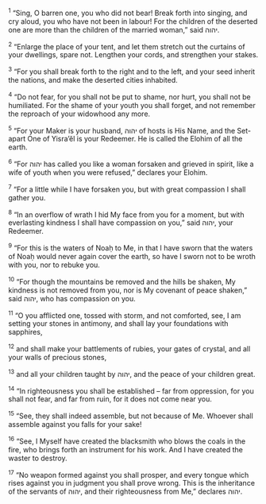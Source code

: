 <sup>1</sup> “Sing, O barren one, you who did not bear! Break forth into singing, and cry aloud, you who have not been in labour! For the children of the deserted one are more than the children of the married woman,” said יהוה.

<sup>2</sup> “Enlarge the place of your tent, and let them stretch out the curtains of your dwellings, spare not. Lengthen your cords, and strengthen your stakes.

<sup>3</sup> “For you shall break forth to the right and to the left, and your seed inherit the nations, and make the deserted cities inhabited.

<sup>4</sup> “Do not fear, for you shall not be put to shame, nor hurt, you shall not be humiliated. For the shame of your youth you shall forget, and not remember the reproach of your widowhood any more.

<sup>5</sup> “For your Maker is your husband, יהוה of hosts is His Name, and the Set-apart One of Yisra’ĕl is your Redeemer. He is called the Elohim of all the earth.

<sup>6</sup> “For יהוה has called you like a woman forsaken and grieved in spirit, like a wife of youth when you were refused,” declares your Elohim.

<sup>7</sup> “For a little while I have forsaken you, but with great compassion I shall gather you.

<sup>8</sup> “In an overflow of wrath I hid My face from you for a moment, but with everlasting kindness I shall have compassion on you,” said יהוה, your Redeemer.

<sup>9</sup> “For this is the waters of Noaḥ to Me, in that I have sworn that the waters of Noaḥ would never again cover the earth, so have I sworn not to be wroth with you, nor to rebuke you.

<sup>10</sup> “For though the mountains be removed and the hills be shaken, My kindness is not removed from you, nor is My covenant of peace shaken,” said יהוה, who has compassion on you.

<sup>11</sup> “O you afflicted one, tossed with storm, and not comforted, see, I am setting your stones in antimony, and shall lay your foundations with sapphires,

<sup>12</sup> and shall make your battlements of rubies, your gates of crystal, and all your walls of precious stones,

<sup>13</sup> and all your children taught by יהוה, and the peace of your children great.

<sup>14</sup> “In righteousness you shall be established – far from oppression, for you shall not fear, and far from ruin, for it does not come near you.

<sup>15</sup> “See, they shall indeed assemble, but not because of Me. Whoever shall assemble against you falls for your sake!

<sup>16</sup> “See, I Myself have created the blacksmith who blows the coals in the fire, who brings forth an instrument for his work. And I have created the waster to destroy.

<sup>17</sup> “No weapon formed against you shall prosper, and every tongue which rises against you in judgment you shall prove wrong. This is the inheritance of the servants of יהוה, and their righteousness from Me,” declares יהוה.

